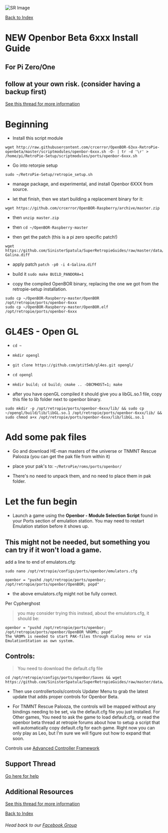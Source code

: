 ![SR Image](https://sinisterspatula.github.io/SuperRetropieGuides/images/SRimage-short.jpg)

[Back to Index](https://sinisterspatula.github.io/SuperRetropieGuides/)

# NEW Openbor Beta 6xxx Install Guide

## For Pi Zero/One

## follow at your own risk. (consider having a backup first)

[See this thread for more information](https://retropie.org.uk/forum/topic/19326/openbor-6xxx-openbeta-testphase/)

# Beginning

 * Install this script module
```
wget http://raw.githubusercontent.com/crcerror/OpenBOR-63xx-RetroPie-openbeta/master/scriptmodules/openbor-6xxx.sh -O- | tr -d '\r' > /home/pi/RetroPie-Setup/scriptmodules/ports/openbor-6xxx.sh
```
 * Go into retorpie setup
 
`sudo ~/RetroPie-Setup/retropie_setup.sh`

 * manage package, and experimental, and install Openbor 6XXX from source.
 
 * let that finish, then we start building a replacement binary for it:

```
wget https://github.com/crcerror/OpenBOR-Raspberry/archive/master.zip
```

* then `unzip master.zip`

* then `cd ~/OpenBOR-Raspberry-master`

* then get the patch (this is a pi zero specific patch!)
```
wget https://github.com/SinisterSpatula/SuperRetropieGuides/raw/master/data/4-Galina.diff
```

* apply patch
`patch -p0 -i 4-Galina.diff`

* build it
`sudo make BUILD_PANDORA=1`

* copy the compiled OpenBOR binary, replacing the one we got from the retropie-setup installation.
```
sudo cp ~/OpenBOR-Raspberry-master/OpenBOR /opt/retropie/ports/openbor-6xxx
sudo cp ~/OpenBOR-Raspberry-master/OpenBOR.elf /opt/retropie/ports/openbor-6xxx
```

# GL4ES - Open GL

* `cd ~`
* `mkdir opengl`
* `git clone https://github.com/ptitSeb/gl4es.git opengl/`
* `cd opengl`
* `mkdir build; cd build; cmake .. -DBCMHOST=1; make`

* after you have openGL compiled it should give you a libGL.so.1 file, copy this file to lib folder next to openbor binary.
```
sudo mkdir -p /opt/retropie/ports/openbor-6xxx/lib/ && sudo cp ~/opengl/build/lib/libGL.so.1 /opt/retropie/ports/openbor-6xxx/lib/ && sudo chmod a+x /opt/retropie/ports/openbor-6xxx/lib/libGL.so.1
```

# Add some pak files
* Go and download HE-man masters of the universe or TNMNT Rescue Palooza (you can get the pak file from within it)

* place your pak's to: `~/RetroPie/roms/ports/openbor/`

* There's no need to unpack them, and no need to place them in pak folder.

# Let the fun begin

* Launch a game using the **Openbor - Module Selection Script** found in your Ports section of emulation station.  You may need to restart Emulation station before it shows up.


## This might not be needed, but something you can try if it won't load a game.

add a line to end of emulators.cfg:

`sudo nano /opt/retropie/configs/ports/openbor/emulators.cfg`

```
openbor = "pushd /opt/retropie/ports/openbor; /opt/retropie/ports/openbor/OpenBOR; popd"
```
* the above emulators.cfg might not be fully correct.

Per Cypherghost

> you may consider trying this instead, about the emulators.cfg, it should be:

```
openbor = "pushd /opt/retropie/ports/openbor; /opt/retropie/ports/openbor/OpenBOR %ROM%; popd"
The %ROM% is needed to start PAK-files through dialog menu or via EmulationStation as own system.
```


## Controls:

> You need to download the default.cfg file

```
cd /opt/retropie/configs/ports/openbor/Saves && wget https://github.com/SinisterSpatula/SuperRetropieGuides/raw/master/data/openbor/default.cfg
```
* Then use controllertools/controls Updater Menu to grab the latest update that adds proper controls for Openbor Beta.

* For TNMNT Rescue Palooza, the controls will be mapped without any bindings needing to be set, via the default.cfg file you just installed.  For Other games, You need to ask the game to load default.cfg, or read the openbor beta thread at retropie forums about how to setup a script that will automatically copy default.cfg for each game.  Right now you can only play as Leo, but I'm sure we will figure out how to expand that soon.

Controls use [Advanced Controller Framework](https://sinisterspatula.github.io/SuperRetropieGuides/AdvancedControlFramework)



## Support Thread
[Go here for help](https://www.facebook.com/groups/SuperRetroPie/permalink/2455312278089084/)

## Additional Resources

[See this thread for more information](https://retropie.org.uk/forum/topic/19326/openbor-6xxx-openbeta-testphase/)

[Back to Index](https://sinisterspatula.github.io/SuperRetropieGuides/)

###### Head back to our [Facebook Group](https://www.facebook.com/groups/SuperRetroPie/)

